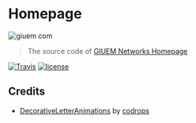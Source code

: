 # Homepage

![giuem com](https://user-images.githubusercontent.com/8272989/36603102-b7f28e0c-18f4-11e8-8c15-a031d525818f.png)

> The source code of [GIUEM Networks Homepage](https://giuem.com)

[![Travis](https://img.shields.io/travis/GIUEM-Networks/Homepage.svg?style=for-the-badge)](https://travis-ci.org/GIUEM-Networks/Homepage)
[![license](https://img.shields.io/github/license/GIUEM-Networks/Homepage.svg?style=for-the-badge)](https://github.com/GIUEM-Networks/Homepage/blob/master/LICENSE)


## Credits

* [DecorativeLetterAnimations](https://github.com/codrops/DecorativeLetterAnimations/) by [codrops](http://www.codrops.com)
